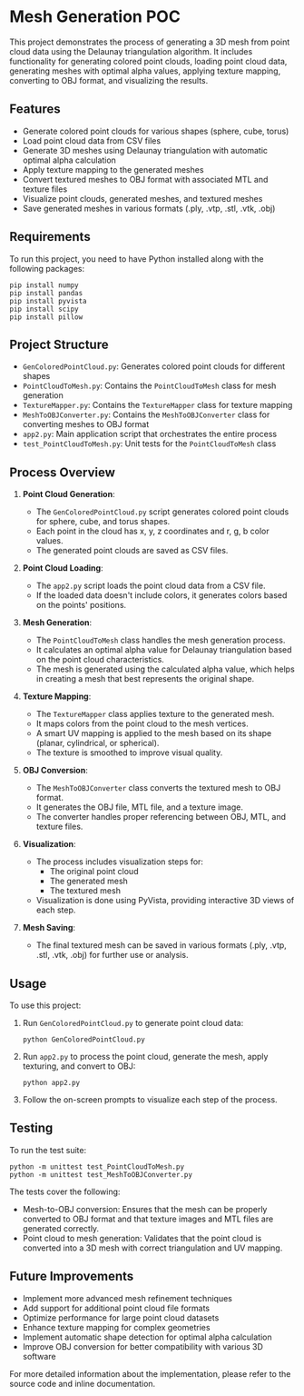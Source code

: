 # Mesh Generation POC

This project demonstrates the process of generating a 3D mesh from point cloud data using the Delaunay triangulation algorithm. It includes functionality for generating colored point clouds, loading point cloud data, generating meshes with optimal alpha values, applying texture mapping, converting to OBJ format, and visualizing the results.

## Features

- Generate colored point clouds for various shapes (sphere, cube, torus)
- Load point cloud data from CSV files
- Generate 3D meshes using Delaunay triangulation with automatic optimal alpha calculation
- Apply texture mapping to the generated meshes
- Convert textured meshes to OBJ format with associated MTL and texture files
- Visualize point clouds, generated meshes, and textured meshes
- Save generated meshes in various formats (.ply, .vtp, .stl, .vtk, .obj)

## Requirements

To run this project, you need to have Python installed along with the following packages:

```
pip install numpy
pip install pandas
pip install pyvista
pip install scipy
pip install pillow
```

## Project Structure

- `GenColoredPointCloud.py`: Generates colored point clouds for different shapes
- `PointCloudToMesh.py`: Contains the `PointCloudToMesh` class for mesh generation
- `TextureMapper.py`: Contains the `TextureMapper` class for texture mapping
- `MeshToOBJConverter.py`: Contains the `MeshToOBJConverter` class for converting meshes to OBJ format
- `app2.py`: Main application script that orchestrates the entire process
- `test_PointCloudToMesh.py`: Unit tests for the `PointCloudToMesh` class

## Process Overview

1. **Point Cloud Generation**:
   - The `GenColoredPointCloud.py` script generates colored point clouds for sphere, cube, and torus shapes.
   - Each point in the cloud has x, y, z coordinates and r, g, b color values.
   - The generated point clouds are saved as CSV files.

2. **Point Cloud Loading**:
   - The `app2.py` script loads the point cloud data from a CSV file.
   - If the loaded data doesn't include colors, it generates colors based on the points' positions.

3. **Mesh Generation**:
   - The `PointCloudToMesh` class handles the mesh generation process.
   - It calculates an optimal alpha value for Delaunay triangulation based on the point cloud characteristics.
   - The mesh is generated using the calculated alpha value, which helps in creating a mesh that best represents the original shape.

4. **Texture Mapping**:
   - The `TextureMapper` class applies texture to the generated mesh.
   - It maps colors from the point cloud to the mesh vertices.
   - A smart UV mapping is applied to the mesh based on its shape (planar, cylindrical, or spherical).
   - The texture is smoothed to improve visual quality.

5. **OBJ Conversion**:
   - The `MeshToOBJConverter` class converts the textured mesh to OBJ format.
   - It generates the OBJ file, MTL file, and a texture image.
   - The converter handles proper referencing between OBJ, MTL, and texture files.

6. **Visualization**:
   - The process includes visualization steps for:
     - The original point cloud
     - The generated mesh
     - The textured mesh
   - Visualization is done using PyVista, providing interactive 3D views of each step.

7. **Mesh Saving**:
   - The final textured mesh can be saved in various formats (.ply, .vtp, .stl, .vtk, .obj) for further use or analysis.

## Usage

To use this project:

1. Run `GenColoredPointCloud.py` to generate point cloud data:
   ```
   python GenColoredPointCloud.py
   ```

2. Run `app2.py` to process the point cloud, generate the mesh, apply texturing, and convert to OBJ:
   ```
   python app2.py
   ```

3. Follow the on-screen prompts to visualize each step of the process.

## Testing

To run the test suite:

```
python -m unittest test_PointCloudToMesh.py
python -m unittest test_MeshToOBJConverter.py
```

The tests cover the following:
- Mesh-to-OBJ conversion: Ensures that the mesh can be properly converted to OBJ format and that texture images and MTL files are generated correctly.
- Point cloud to mesh generation: Validates that the point cloud is converted into a 3D mesh with correct triangulation and UV mapping.

## Future Improvements

- Implement more advanced mesh refinement techniques
- Add support for additional point cloud file formats
- Optimize performance for large point cloud datasets
- Enhance texture mapping for complex geometries
- Implement automatic shape detection for optimal alpha calculation
- Improve OBJ conversion for better compatibility with various 3D software

For more detailed information about the implementation, please refer to the source code and inline documentation.
